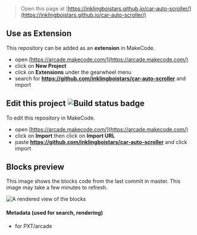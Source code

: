  


> Open this page at [https://inklingboistars.github.io/car-auto-scroller/](https://inklingboistars.github.io/car-auto-scroller/)

## Use as Extension

This repository can be added as an **extension** in MakeCode.

* open [https://arcade.makecode.com/](https://arcade.makecode.com/)
* click on **New Project**
* click on **Extensions** under the gearwheel menu
* search for **https://github.com/inklingboistars/car-auto-scroller** and import

## Edit this project ![Build status badge](https://github.com/inklingboistars/car-auto-scroller/workflows/MakeCode/badge.svg)

To edit this repository in MakeCode.

* open [https://arcade.makecode.com/](https://arcade.makecode.com/)
* click on **Import** then click on **Import URL**
* paste **https://github.com/inklingboistars/car-auto-scroller** and click import

## Blocks preview

This image shows the blocks code from the last commit in master.
This image may take a few minutes to refresh.

![A rendered view of the blocks](https://github.com/inklingboistars/car-auto-scroller/raw/master/.github/makecode/blocks.png)

#### Metadata (used for search, rendering)

* for PXT/arcade
<script src="https://makecode.com/gh-pages-embed.js"></script><script>makeCodeRender("{{ site.makecode.home_url }}", "{{ site.github.owner_name }}/{{ site.github.repository_name }}");</script>
